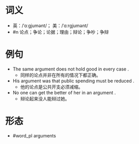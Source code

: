 # 词义
- 英：/ˈɑːɡjumənt/； 美：/ˈɑːrɡjumənt/
- #n 论点；争论；论据；理由；辩论；争吵；争辩
# 例句
- The same argument does not hold good in every case .
	- 同样的论点并非在所有的情况下都正确。
- His argument was that public spending must be reduced .
	- 他的论点是公共开支必须减缩。
- No one can get the better of her in an argument .
	- 辩论起来没人能辩过她。
# 形态
- #word_pl arguments
